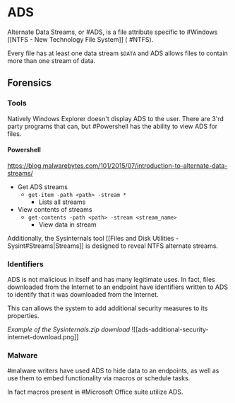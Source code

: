 # ADS 
Alternate Data Streams, or #ADS, is a file attribute specific to #Windows [[NTFS - New Technology File System]] ( #NTFS).

Every file has at least one data stream `$DATA` and ADS allows files to contain more than one stream of data. 

## Forensics
### Tools
Natively Windows Explorer doesn't display ADS to the user. There are 3'rd party programs that can, but #Powershell has the ability to view ADS for files. 
#### Powershell
https://blog.malwarebytes.com/101/2015/07/introduction-to-alternate-data-streams/
- Get ADS streams
	- `get-item -path <path> -stream *`
		- Lists all streams 
- View contents of streams
	- `get-contents -path <path> -stream <stream_name>`
		- View data in stream

Additionally, the Sysinternals tool [[Files and Disk Utilities - Sysint#Streams|Streams]] is designed to reveal NTFS alternate streams. 

### Identifiers
ADS is not malicious in itself and has many legitimate uses. In fact, files downloaded from the Internet to an endpoint have identifiers written to ADS to identify that it was downloaded from the Internet. 

This can allows the system to add additional security measures to its properties. 

*Example of the Sysinternals.zip download*
![[ads-additional-security-internet-download.png]]
### Malware
#malware writers have used ADS to hide data to an endpoints, as well as use them to embed functionality via macros or schedule tasks. 

In fact macros present in #Microsoft Office suite utilize ADS. 



